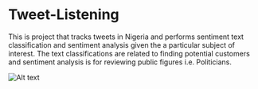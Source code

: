 # Tweet-Listening
This is project that tracks tweets in Nigeria and performs sentiment text classification and sentiment analysis given the a particular subject of interest. The text classifications are related to finding potential customers and sentiment analysis is for reviewing public figures i.e. Politicians.

![Alt text](/tweet-Listening/1.PNG1.PNG?raw=true "Optional Title")
